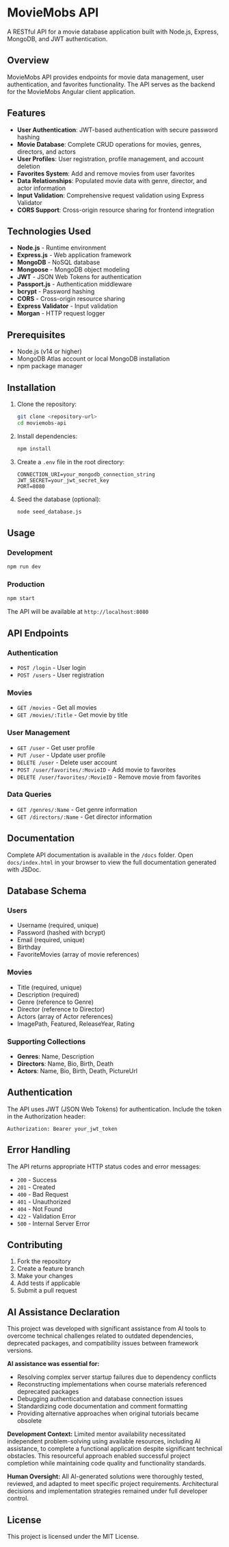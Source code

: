 # MovieMobs API

A RESTful API for a movie database application built with Node.js, Express, MongoDB, and JWT authentication.

## Overview

MovieMobs API provides endpoints for movie data management, user authentication, and favorites functionality. The API serves as the backend for the MovieMobs Angular client application.

## Features

- **User Authentication**: JWT-based authentication with secure password hashing
- **Movie Database**: Complete CRUD operations for movies, genres, directors, and actors
- **User Profiles**: User registration, profile management, and account deletion
- **Favorites System**: Add and remove movies from user favorites
- **Data Relationships**: Populated movie data with genre, director, and actor information
- **Input Validation**: Comprehensive request validation using Express Validator
- **CORS Support**: Cross-origin resource sharing for frontend integration

## Technologies Used

- **Node.js** - Runtime environment
- **Express.js** - Web application framework
- **MongoDB** - NoSQL database
- **Mongoose** - MongoDB object modeling
- **JWT** - JSON Web Tokens for authentication
- **Passport.js** - Authentication middleware
- **bcrypt** - Password hashing
- **CORS** - Cross-origin resource sharing
- **Express Validator** - Input validation
- **Morgan** - HTTP request logger

## Prerequisites

- Node.js (v14 or higher)
- MongoDB Atlas account or local MongoDB installation
- npm package manager

## Installation

1. Clone the repository:
   ```bash
   git clone <repository-url>
   cd moviemobs-api
   ```

2. Install dependencies:
   ```bash
   npm install
   ```

3. Create a `.env` file in the root directory:
   ```
   CONNECTION_URI=your_mongodb_connection_string
   JWT_SECRET=your_jwt_secret_key
   PORT=8080
   ```

4. Seed the database (optional):
   ```bash
   node seed_database.js
   ```

## Usage

### Development
```bash
npm run dev
```

### Production
```bash
npm start
```

The API will be available at `http://localhost:8080`

## API Endpoints

### Authentication
- `POST /login` - User login
- `POST /users` - User registration

### Movies
- `GET /movies` - Get all movies
- `GET /movies/:Title` - Get movie by title

### User Management
- `GET /user` - Get user profile
- `PUT /user` - Update user profile
- `DELETE /user` - Delete user account
- `POST /user/favorites/:MovieID` - Add movie to favorites
- `DELETE /user/favorites/:MovieID` - Remove movie from favorites

### Data Queries
- `GET /genres/:Name` - Get genre information
- `GET /directors/:Name` - Get director information

## Documentation

Complete API documentation is available in the `/docs` folder. Open `docs/index.html` in your browser to view the full documentation generated with JSDoc.

## Database Schema

### Users
- Username (required, unique)
- Password (hashed with bcrypt)
- Email (required, unique)
- Birthday
- FavoriteMovies (array of movie references)

### Movies
- Title (required, unique)
- Description (required)
- Genre (reference to Genre)
- Director (reference to Director)
- Actors (array of Actor references)
- ImagePath, Featured, ReleaseYear, Rating

### Supporting Collections
- **Genres**: Name, Description
- **Directors**: Name, Bio, Birth, Death
- **Actors**: Name, Bio, Birth, Death, PictureUrl

## Authentication

The API uses JWT (JSON Web Tokens) for authentication. Include the token in the Authorization header:

```
Authorization: Bearer your_jwt_token
```

## Error Handling

The API returns appropriate HTTP status codes and error messages:
- `200` - Success
- `201` - Created
- `400` - Bad Request
- `401` - Unauthorized
- `404` - Not Found
- `422` - Validation Error
- `500` - Internal Server Error

## Contributing

1. Fork the repository
2. Create a feature branch
3. Make your changes
4. Add tests if applicable
5. Submit a pull request

## AI Assistance Declaration

This project was developed with significant assistance from AI tools to overcome technical challenges related to outdated dependencies, deprecated packages, and compatibility issues between framework versions. 

**AI assistance was essential for:**
- Resolving complex server startup failures due to dependency conflicts
- Reconstructing implementations when course materials referenced deprecated packages
- Debugging authentication and database connection issues
- Standardizing code documentation and comment formatting
- Providing alternative approaches when original tutorials became obsolete

**Development Context:**
Limited mentor availability necessitated independent problem-solving using available resources, including AI assistance, to complete a functional application despite significant technical obstacles. This resourceful approach enabled successful project completion while maintaining code quality and functionality standards.

**Human Oversight:**
All AI-generated solutions were thoroughly tested, reviewed, and adapted to meet specific project requirements. Architectural decisions and implementation strategies remained under full developer control.

## License

This project is licensed under the MIT License.